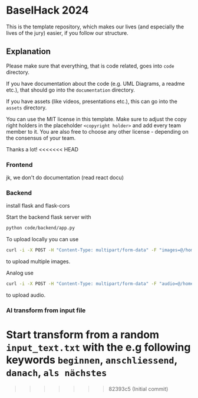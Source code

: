 # BaselHack 2024

This is the template repository, which makes our lives (and especially the lives of the jury) easier,
if you follow our structure.

## Explanation

Please make sure that everything, that is code related, goes into `code` directory.

If you have documentation about the code (e.g. UML Diagrams, a readme etc.), that should go into the `documentation` directory.

If you have assets (like videos, presentations etc.), this can go into the `assets` directory.

You can use the MIT license in this template. Make sure to adjust the copy right holders in the placeholder `<copyright holder>` and add every team member to it.
You are also free to choose any other license - depending on the consensus of your team.

Thanks a lot!
<<<<<<< HEAD

### Frontend

jk, we don't do documentation (read react docu)

### Backend

install flask and flask-cors

Start the backend flask server with 
```sh
python code/backend/app.py
```

To upload locally you can use 
```sh 
curl -i -X POST -H "Content-Type: multipart/form-data" -F "images=@/home/user/Pictures/pepe.jpg" -F "images=@/home/user/Pictures/hands.jpg" http://127.0.0.1:5000/upload/images
``` 
to upload multiple images.

Analog use  
```sh 
curl -i -X POST -H "Content-Type: multipart/form-data" -F "audio=@/home/user/Music/never_gonna_give_you_up.mp3" http://127.0.0.1:5000/upload/audio
``` 
to upload audio.

### AI transform from input file

Start transform from a random ```input_text.txt``` with the e.g following keywords ```beginnen```, ```anschliessend```, ```danach```, ```als nächstes```
=======
>>>>>>> 82393c5 (Initial commit)
